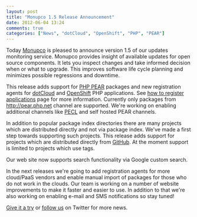 ```yaml
---
layout: post
title: "Monupco 1.5 Release Announcement"
date: 2012-06-04 13:24
comments: true
categories: ["News", "dotCloud", "OpenShift", "PHP", "PEAR"]
---
```


Today [Monupco](http://www.monupco.com) is pleased to announce version 1.5
of our updates monitoring service. Monupco provides insight of available
updates for open source components. It lets you inspect changes and take
informed decision when or what to upgrade. This improves software life cycle
planning and minimizes possible regressions and downtime.


This release adds support for [PHP PEAR](http://pear.php.net/) packages and
new registration agents for [dotCloud](http://dotcloud.com) and
[OpenShift](http://openshift.redhat.com) PHP applications. See
[how to register applications](http://www.monupco.com/register/) page for more information.
Currently only packages from <http://pear.php.net> channel are supported.
We're working on enabling additional channels like [PECL](http://pecl.php.net)
and self hosted PEAR channels.

In addition to popular package index directories there are many projects which
are distributed directly and not via package index. We've made a first step towards
supporting such projects. This release adds support for projects which are
distributed directly from [GitHub](http://github.com). At the moment support is limited
to projects which use tags.

Our web site now supports search functionality via Google custom search.


In the next releases we're going to add registration agents for more cloud/PaaS vendors
and enable manual import of packages for those who do not work in the clouds. Our team
is working on a number of website improvements to make it faster and easier to use.
In addition to that we're also working on enabling e-mail and SMS notifications so
stay tuned!

<a href="https://monupco-otb.rhcloud.com/applications/mine/">Give it a try</a>
or [follow us](https://twitter.com/monupco) on Twitter for more news.
